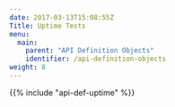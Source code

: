 ```yaml
---
date: 2017-03-13T15:08:55Z
Title: Uptime Tests
menu:
  main:
    parent: "API Definition Objects"
    identifier: /api-definition-objects
weight: 8
---
```


{{% include "api-def-uptime" %}}